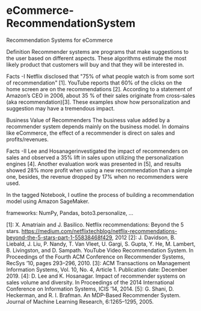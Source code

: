 # eCommerce-RecommendationSystem

Recommendation Systems for eCommerce 

Definition 
Recommender systems are programs that make suggestions to the user based on different aspects. These algorithms estimate the most likely product that customers will buy and that they will be interested in.

Facts -I
Netflix disclosed that "75% of what people watch is from some sort of recommendation" [1].
YouTube reports that 60% of the clicks on the home screen are on the recommendations [2].
According to a statement of Amazon’s CEO in 2006, about 35 % of their sales originate from cross-sales (aka recommendation)[3].
These examples show how personalization and suggestion may have a tremendous impact.

Business Value of Recommenders 
The business value added by a recommender system depends mainly on the business model. In domains like eCommerce, the effect of a recommender is direct on sales and profits/revenues. 

Facts -II
Lee and Hosanagerinvestigated the impact of recommenders on sales and observed a 35% lift in sales upon utilizing the personalization engines [4].
Another evaluation work was presented in [5], and results showed 28% more profit when using a new recommendation than a simple one, besides, the revenue dropped by 17% when no recommenders were used. 


In the tagged Notebook, I outline the process of building a recommendation model using Amazon SageMaker. 

frameworks: NumPy, Pandas, boto3.personalize, ...

[1]: X. Amatriain and J. Basilico. Netflix recommendations: Beyond the 5 stars. https://medium.com/netflixtechblog/netflix-recommendations-beyond-the-5-stars-part-1-55838468f429, 2012
[2]: J. Davidson, B. Liebald, J. Liu, P. Nandy, T. Van Vleet, U. Gargi, S. Gupta, Y. He, M. Lambert, B. Livingston, and D. Sampath. YouTube Video Recommendation System. In Proceedings of the Fourth ACM Conference on Recommender Systems, RecSys ’10, pages 293–296, 2010.
[3]: ACM Transactions on Management Information Systems, Vol. 10, No. 4, Article 1. Publication date: December 2019.
[4]: D. Lee and K. Hosanagar. Impact of recommender systems on sales volume and diversity. In Proceedings of the 2014 International Conference on Information Systems, ICIS ’14, 2014. 
[5]: G. Shani, D. Heckerman, and R. I. Brafman. An MDP-Based Recommender System. Journal of Machine Learning Research, 6:1265–1295, 2005.
